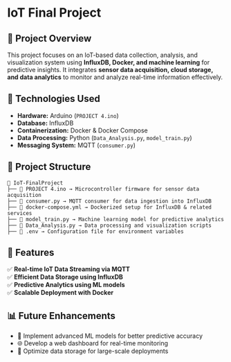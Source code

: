 # IoT Final Project  

## 📌 Project Overview  
This project focuses on an IoT-based data collection, analysis, and visualization system using **InfluxDB, Docker, and machine learning** for predictive insights. It integrates **sensor data acquisition, cloud storage, and data analytics** to monitor and analyze real-time information effectively.  

## 🔧 Technologies Used  
- **Hardware:** Arduino (`PROJECT 4.ino`)  
- **Database:** InfluxDB  
- **Containerization:** Docker & Docker Compose  
- **Data Processing:** Python (`Data_Analysis.py`, `model_train.py`)  
- **Messaging System:** MQTT (`consumer.py`)  

## 📂 Project Structure  
```
📁 IoT-FinalProject  
├── 📜 PROJECT 4.ino → Microcontroller firmware for sensor data acquisition  
├── 📜 consumer.py → MQTT consumer for data ingestion into InfluxDB  
├── 📜 docker-compose.yml → Dockerized setup for InfluxDB & related services  
├── 📜 model_train.py → Machine learning model for predictive analytics  
├── 📜 Data_Analysis.py → Data processing and visualization scripts  
├── 📜 .env → Configuration file for environment variables  
```

## 🚀 Features  
✅ **Real-time IoT Data Streaming via MQTT**  
✅ **Efficient Data Storage using InfluxDB**  
✅ **Predictive Analytics using ML models**  
✅ **Scalable Deployment with Docker**  

## 📊 Future Enhancements  
- 🚀 Implement advanced ML models for better predictive accuracy  
- 🌐 Develop a web dashboard for real-time monitoring  
- 💾 Optimize data storage for large-scale deployments  

